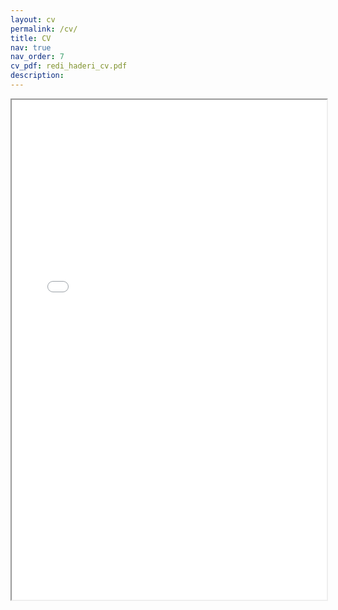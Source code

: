 ```yaml
---
layout: cv
permalink: /cv/
title: CV
nav: true
nav_order: 7
cv_pdf: redi_haderi_cv.pdf
description:
---
```


<div style="width: 100%; height:800">
<iframe src="{{site.url}}/assets/pdf/redi_haderi_cv.pdf" width="100%" height="800"></iframe>
</div>
